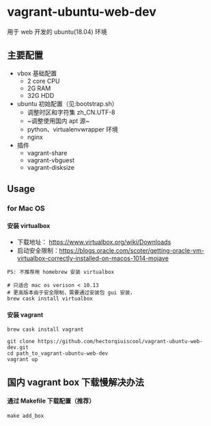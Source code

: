 # vagrant-ubuntu-web-dev
用于 web 开发的 ubuntu(18.04) 环境

## 主要配置
- vbox 基础配置
  - 2 core CPU
  - 2G RAM
  - 32G HDD
- ubuntu 初始配置（见:bootstrap.sh）
  - 调整时区和字符集 zh_CN.UTF-8
  - ~调整使用国内 apt 源~
  - python、virtualenvwrapper 环境
  - nginx
- 插件
  - vagrant-share
  - vagrant-vbguest
  - vagrant-disksize

## Usage


### for Mac OS

#### 安装 virtualbox

- 下载地址： https://www.virtualbox.org/wiki/Downloads
- 启动安全限制：https://blogs.oracle.com/scoter/getting-oracle-vm-virtualbox-correctly-installed-on-macos-1014-mojave


`PS: 不推荐用 homebrew 安装 virtualbox`

```
# 只适合 mac os verison < 10.13
# 更高版本由于安全限制，需要通过安装包 gui 安装，
brew cask install virtualbox
```



#### 安装 vagrant
```
brew cask install vagrant
```

```
git clone https://github.com/hectorqiuiscool/vagrant-ubuntu-web-dev.git
cd path_to_vagrant-ubuntu-web-dev
vagrant up
```


## 国内 vagrant box 下载慢解决办法

#### 通过 Makefile 下载配置（推荐）
```
make add_box
```

